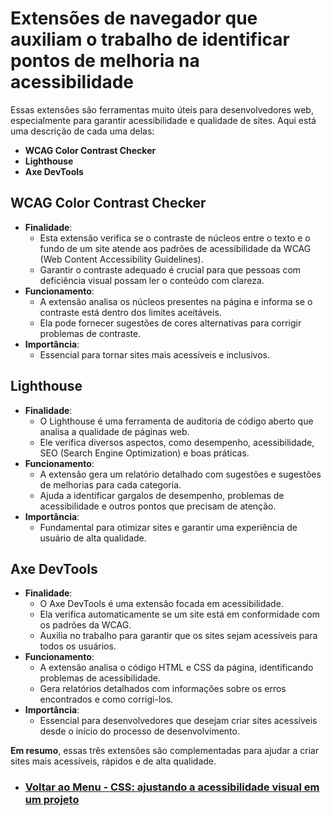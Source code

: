 # Extensões de navegador que auxiliam o trabalho de identificar pontos de melhoria na acessibilidade

Essas extensões são ferramentas muito úteis para desenvolvedores web, especialmente para garantir acessibilidade e qualidade de sites. Aqui está uma descrição de cada uma delas:

- **WCAG Color Contrast Checker**
- **Lighthouse**
- **Axe DevTools**

## WCAG Color Contrast Checker

- **Finalidade**:
  - Esta extensão verifica se o contraste de núcleos entre o texto e o fundo de um site atende aos padrões de acessibilidade da WCAG (Web Content Accessibility Guidelines).
  - Garantir o contraste adequado é crucial para que pessoas com deficiência visual possam ler o conteúdo com clareza.
- **Funcionamento**:
  - A extensão analisa os núcleos presentes na página e informa se o contraste está dentro dos limites aceitáveis.
  - Ela pode fornecer sugestões de cores alternativas para corrigir problemas de contraste.
- **Importância**:
  - Essencial para tornar sites mais acessíveis e inclusivos.

## Lighthouse

- **Finalidade**:
  - O Lighthouse é uma ferramenta de auditoria de código aberto que analisa a qualidade de páginas web.
  - Ele verifica diversos aspectos, como desempenho, acessibilidade, SEO (Search Engine Optimization) e boas práticas.
- **Funcionamento**:
  - A extensão gera um relatório detalhado com sugestões e sugestões de melhorias para cada categoria.
  - Ajuda a identificar gargalos de desempenho, problemas de acessibilidade e outros pontos que precisam de atenção.
- **Importância**:
  - Fundamental para otimizar sites e garantir uma experiência de usuário de alta qualidade.

## Axe DevTools

- **Finalidade**:
  - O Axe DevTools é uma extensão focada em acessibilidade.
  - Ela verifica automaticamente se um site está em conformidade com os padrões da WCAG.
  - Auxilia no trabalho para garantir que os sites sejam acessíveis para todos os usuários.
- **Funcionamento**:
  - A extensão analisa o código HTML e CSS da página, identificando problemas de acessibilidade.
  - Gera relatórios detalhados com informações sobre os erros encontrados e como corrigi-los.
- **Importância**:
  - Essencial para desenvolvedores que desejam criar sites acessíveis desde o início do processo de desenvolvimento.

**Em resumo**, essas três extensões são complementadas para ajudar a criar sites mais acessíveis, rápidos e de alta qualidade.

- ### [Voltar ao Menu - CSS: ajustando a acessibilidade visual em um projeto](../menu.md)
